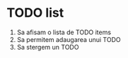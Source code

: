 # TODO list

1. Sa afisam o lista de TODO items
2. Sa permitem adaugarea unui TODO
3. Sa stergem un TODO